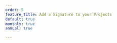 ```yaml
---
order: 5
feature_title: Add a Signature to your Projects
default: true
monthly: true
annual: true

---
```

